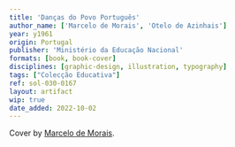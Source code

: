 ```yaml
---
title: 'Danças do Povo Português'
author_name: ['Marcelo de Morais', 'Otelo de Azinhais']
year: y1961
origin: Portugal
publisher: 'Ministério da Educação Nacional'
formats: [book, book-cover]
disciplines: [graphic-design, illustration, typography]
tags: ["Colecção Educativa"]
ref: sol-030-0167
layout: artifact
wip: true
date_added: 2022-10-02
---
```

Cover by <a class="text-cat-link author" href="/authors/Marcelo de Morais/">Marcelo de Morais</a>.
